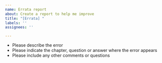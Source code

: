 ```yaml
---
name: Errata report
about: Create a report to help me improve
title: "[Errata] "
labels: ''
assignees: ''

---
```


- Please describe the error
- Please indicate the chapter, question or answer where the error appears
- Please include any other comments or questions
